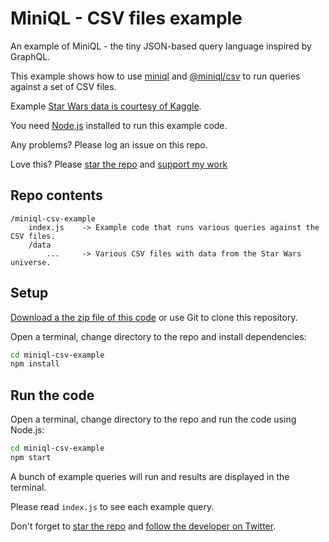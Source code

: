 # MiniQL - CSV files example

An example of MiniQL - the tiny JSON-based query language inspired by GraphQL.

This example shows how to use [miniql](https://www.npmjs.com/package/miniql) and [@miniql/csv](https://www.npmjs.com/package/@miniql/csv) to run queries against a set of CSV files.

Example [Star Wars data is courtesy of Kaggle](https://www.kaggle.com/jsphyg/star-wars/data).

You need [Node.js](https://nodejs.org/en/) installed to run this example code.

Any problems? Please log an issue on this repo.

Love this? Please [star the repo](https://github.com/miniql/miniql) and [support my work](https://www.codecapers.com.au/about#support-my-work)

## Repo contents

```
/miniql-csv-example
    index.js    -> Example code that runs various queries against the CSV files.
    /data
        ...     -> Various CSV files with data from the Star Wars universe.
```

## Setup

[Download a the zip file of this code](https://github.com/miniql/miniql-csv-example/archive/master.zip) or use Git to clone this repository.

Open a terminal, change directory to the repo and install dependencies:

```bash
cd miniql-csv-example
npm install
```

## Run the code

Open a terminal, change directory to the repo and run the code using Node.js:

```bash
cd miniql-csv-example
npm start
```

A bunch of example queries will run and results are displayed in the terminal.

Please read `index.js` to see each example query.

Don't forget to [star the repo](https://github.com/miniql/miniql) and [follow the developer on Twitter](https://twitter.com/codecapers).
